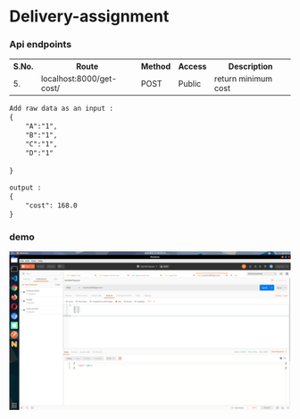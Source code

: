 # Delivery-assignment



### Api endpoints

   <table>
   	<tr>
   		<th>S.No.</th>
   		<th>Route</th>
   		<th>Method</th>
   		<th>Access</th>
   		<th>Description</th>
   	</tr>	
	<tr>
   	   <td>5.</td>
           <td>localhost:8000/get-cost/</td>
           <td>POST</td>
           <td>Public</td>
           <td>return minimum cost</td>
   	</tr>
   </table>


```
Add raw data as an input :
{
	"A":"1",
	"B":"1",
	"C":"1",
	"D":"1"

}
```
```
output : 
{
    "cost": 168.0
}
```

### demo
   ![img1](./demo/demo.png) <br>
